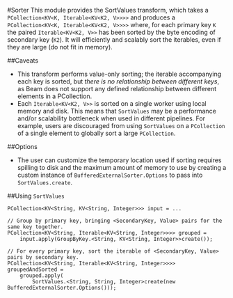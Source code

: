 <!--
    Licensed to the Apache Software Foundation (ASF) under one
    or more contributor license agreements.  See the NOTICE file
    distributed with this work for additional information
    regarding copyright ownership.  The ASF licenses this file
    to you under the Apache License, Version 2.0 (the
    "License"); you may not use this file except in compliance
    with the License.  You may obtain a copy of the License at

      http://www.apache.org/licenses/LICENSE-2.0

    Unless required by applicable law or agreed to in writing,
    software distributed under the License is distributed on an
    "AS IS" BASIS, WITHOUT WARRANTIES OR CONDITIONS OF ANY
    KIND, either express or implied.  See the License for the
    specific language governing permissions and limitations
    under the License.
-->

#Sorter
This module provides the SortValues transform, which takes a `PCollection<KV<K, Iterable<KV<K2, V>>>>` and produces a `PCollection<KV<K, Iterable<KV<K2, V>>>>` where, for each primary key `K` the paired `Iterable<KV<K2, V>>` has been sorted by the byte encoding of secondary key (`K2`). It will efficiently and scalably sort the iterables, even if they are large (do not fit in memory).

##Caveats
* This transform performs value-only sorting; the iterable accompanying each key is sorted, but *there is no relationship between different keys*, as Beam does not support any defined relationship between different elements in a PCollection.
* Each `Iterable<KV<K2, V>>` is sorted on a single worker using local memory and disk. This means that `SortValues` may be a performance and/or scalability bottleneck when used in different pipelines. For example, users are discouraged from using `SortValues` on a `PCollection` of a single element to globally sort a large `PCollection`.

##Options
* The user can customize the temporary location used if sorting requires spilling to disk and the maximum amount of memory to use by creating a custom instance of `BufferedExternalSorter.Options` to pass into `SortValues.create`.

##Using `SortValues`
~~~~
PCollection<KV<String, KV<String, Integer>>> input = ...

// Group by primary key, bringing <SecondaryKey, Value> pairs for the same key together.
PCollection<KV<String, Iterable<KV<String, Integer>>>> grouped =
    input.apply(GroupByKey.<String, KV<String, Integer>>create());

// For every primary key, sort the iterable of <SecondaryKey, Value> pairs by secondary key.
PCollection<KV<String, Iterable<KV<String, Integer>>>> groupedAndSorted =
    grouped.apply(
        SortValues.<String, String, Integer>create(new BufferedExternalSorter.Options()));
~~~~